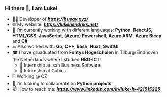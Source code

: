 ### Hi there 👋, I am Luke!
- 👨‍💻 Developer of ***https://husqy.xyz/***
- 🌐 My website: ***https://lukehendriks.net/***
- 🌱 I’m currently working with different languages: **Python**, **ReactJS**, **HTML/CSS**, **JavaScript**, **(Azure) Powershell**, **Azure ARM**, **Azure Bicep** and **C#** 
- 🔙 Also worked with: **Go**, **C++**, **Bash**, **Nuxt**, **SwiftUI**
- 🎓 I have gruaduated from **Fontys Hogescholen** in Tilburg/Eindhoven the Netherlands where I studied **HBO-ICT**!
   - 🧩 Internship at Isah Business Software
   - 🧩 Internship at Cubics
- 🗄️ Working @ CZ
- 👯 I’m looking to collaborate on **Python projects**!
- 📫 How to reach me: ***https://www.linkedin.com/in/luke-h-421515225***
